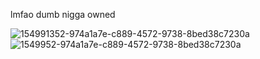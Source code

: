 lmfao dumb nigga owned


![154991352-974a1a7e-c889-4572-9738-8bed38c7230a](https://user-images.githubusercontent.com/100031567/155893718-bdba231d-cc99-4e0c-b016-a9031c2ed798.png)
![1549952-974a1a7e-c889-4572-9738-8bed38c7230a](https://user-images.githubusercontent.com/100031567/155893819-1c839233-881d-473d-9a08-557b16ef6730.png)
